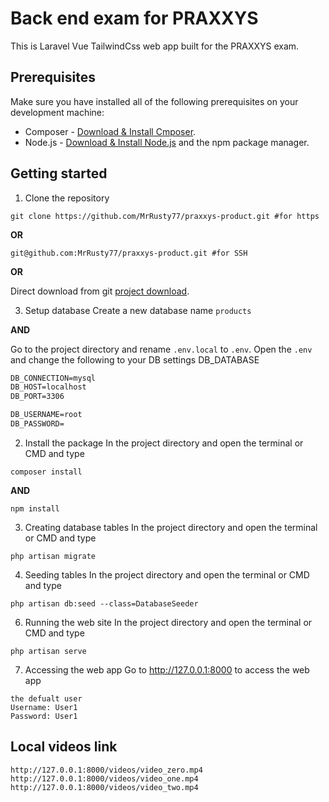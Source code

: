
# Back end exam for PRAXXYS

This is Laravel Vue TailwindCss web app built for the PRAXXYS exam.

## Prerequisites
Make sure you have installed all of the following prerequisites on your development machine:

* Composer - [Download & Install Cmposer](https://getcomposer.org/download/). 
* Node.js - [Download & Install Node.js](https://nodejs.org/en/download/) and the npm package manager. 

## Getting started

1. Clone the repository
```console
git clone https://github.com/MrRusty77/praxxys-product.git #for https
```
**OR**
```console
git@github.com:MrRusty77/praxxys-product.git #for SSH
```
**OR**

Direct download from git [project download](https://github.com/MrRusty77/praxxys-product).

3. Setup database
Create a new database name `products`

**AND**

Go to the project directory and rename `.env.local` to `.env`. Open the `.env` and change the following to your DB settings DB_DATABASE 

```html
DB_CONNECTION=mysql
DB_HOST=localhost
DB_PORT=3306

DB_USERNAME=root
DB_PASSWORD=
```

2. Install the package
In the project directory and open the terminal or CMD and type
```console
composer install
```

**AND**

```console
npm install
```

3. Creating database tables
In the project directory and open the terminal or CMD and type
```console
php artisan migrate
```

4. Seeding tables
In the project directory and open the terminal or CMD and type
```console
php artisan db:seed --class=DatabaseSeeder
```

6. Running the web site
In the project directory and open the terminal or CMD and type
```console
php artisan serve
```

7. Accessing the web app
Go to http://127.0.0.1:8000 to access the web app

```text
the defualt user
Username: User1
Password: User1
```

## Local videos link

```console
http://127.0.0.1:8000/videos/video_zero.mp4
http://127.0.0.1:8000/videos/video_one.mp4
http://127.0.0.1:8000/videos/video_two.mp4
```

